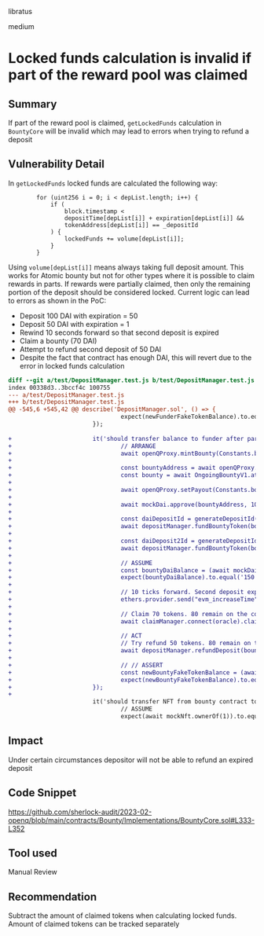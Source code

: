 libratus

medium

# Locked funds calculation is invalid if part of the reward pool was claimed

## Summary
If part of the reward pool is claimed, `getLockedFunds` calculation in `BountyCore` will be invalid which may lead to errors when trying to refund a deposit

## Vulnerability Detail
In `getLockedFunds` locked funds are calculated the following way:
```solidity
        for (uint256 i = 0; i < depList.length; i++) {
            if (
                block.timestamp <
                depositTime[depList[i]] + expiration[depList[i]] &&
                tokenAddress[depList[i]] == _depositId
            ) {
                lockedFunds += volume[depList[i]];
            }
        }
```
Using `volume[depList[i]]` means always taking full deposit amount. This works for Atomic bounty but not for other types where it is possible to claim rewards in parts. If rewards were partially claimed, then only the remaining portion of the deposit should be considered locked. Current logic can lead to errors as shown in the PoC:
- Deposit 100 DAI with expiration = 50
- Deposit 50 DAI with expiration = 1
- Rewind 10 seconds forward so that second deposit is expired
- Claim a bounty (70 DAI)
- Attempt to refund second deposit of 50 DAI
- Despite the fact that contract has enough DAI, this will revert due to the error in locked funds calculation

```diff
diff --git a/test/DepositManager.test.js b/test/DepositManager.test.js
index 00338d3..3bccf4c 100755
--- a/test/DepositManager.test.js
+++ b/test/DepositManager.test.js
@@ -545,6 +545,42 @@ describe('DepositManager.sol', () => {
                                expect(newFunderFakeTokenBalance).to.equal('10000000000000000000000');
                        });
 
+                       it('should transfer balance to funder after partial claim', async () => {
+                               // ARRANGE
+                               await openQProxy.mintBounty(Constants.bountyId, Constants.organization, ongoingBountyInitOperation);
+
+                               const bountyAddress = await openQProxy.bountyIdToAddress(Constants.bountyId);
+                               const bounty = await OngoingBountyV1.attach(bountyAddress);
+
+                               await openQProxy.setPayout(Constants.bountyId, mockDai.address, 70);
+
+                               await mockDai.approve(bountyAddress, 10000000);
+
+                               const daiDepositId = generateDepositId(Constants.bountyId, 0);
+                               await depositManager.fundBountyToken(bountyAddress, mockDai.address, 100, 50, Constants.funderUuid);
+
+                               const daiDeposit2Id = generateDepositId(Constants.bountyId, 1);
+                               await depositManager.fundBountyToken(bountyAddress, mockDai.address, 50, 1, Constants.funderUuid);
+
+                               // ASSUME
+                               const bountyDaiBalance = (await mockDai.balanceOf(bountyAddress)).toString();
+                               expect(bountyDaiBalance).to.equal('150');
+
+                               // 10 ticks forward. Second deposit expired, first is still active.
+                               ethers.provider.send("evm_increaseTime", [10]);
+
+                               // Claim 70 tokens. 80 remain on the contract
+                               await claimManager.connect(oracle).claimBounty(bountyAddress, owner.address, abiEncodedOngoingCloserData);
+
+                               // ACT
+                               // Try refund 50 tokens. 80 remain on the contract so this shouldn't fail but it does
+                               await depositManager.refundDeposit(bountyAddress, daiDeposit2Id);
+
+                               // // ASSERT
+                               const newBountyFakeTokenBalance = (await mockDai.balanceOf(bountyAddress)).toString();
+                               expect(newBountyFakeTokenBalance).to.equal('30');
+                       });
+
                        it('should transfer NFT from bounty contract to funder', async () => {
                                // ASSUME
                                expect(await mockNft.ownerOf(1)).to.equal(owner.address);
```

## Impact
Under certain circumstances depositor will not be able to refund an expired deposit

## Code Snippet
https://github.com/sherlock-audit/2023-02-openq/blob/main/contracts/Bounty/Implementations/BountyCore.sol#L333-L352

## Tool used

Manual Review

## Recommendation

Subtract the amount of claimed tokens when calculating locked funds. Amount of claimed tokens can be tracked separately